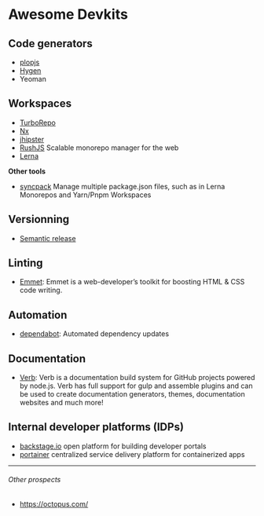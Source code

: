 # Awesome Devkits

## Code generators
* [plopjs](https://github.com/plopjs/plop)
* [Hygen](/)
* Yeoman

## Workspaces
* [TurboRepo](https://turborepo.org/)
* [Nx](https://nx.dev/)
* [jhipster](https://www.jhipster.tech/installation/)
* [RushJS](https://rushjs.io/) Scalable monorepo manager for the web
* [Lerna](/)

**Other tools**
* [syncpack](https://github.com/JamieMason/syncpack) Manage multiple package.json files, such as in Lerna Monorepos and Yarn/Pnpm Workspaces

## Versionning 
* [Semantic release](https://github.com/semantic-release/semantic-release/blob/master/docs/usage/installation.md#installation)
  
## Linting
* [Emmet](https://github.com/emmetio/emmet#readme): Emmet is a web-developer’s toolkit for boosting HTML & CSS code writing.

  
## Automation
* [dependabot](https://dependabot.com/): Automated dependency updates

## Documentation
* [Verb](https://github.com/verbose/verb/tree/dev): Verb is a documentation build system for GitHub projects powered by node.js. Verb has full support for gulp and assemble plugins and can be used to create documentation generators, themes, documentation websites and much more!

## Internal developer platforms (IDPs)
* [backstage.io][backstage_io] open platform for building developer portals
* [portainer][portainer] centralized service delivery platform for containerized apps

---------------------------------------------------
###### Other prospects  
* https://octopus.com/


[portainer]: https://www.portainer.io/
[backstage_io]: https://backstage.io/
